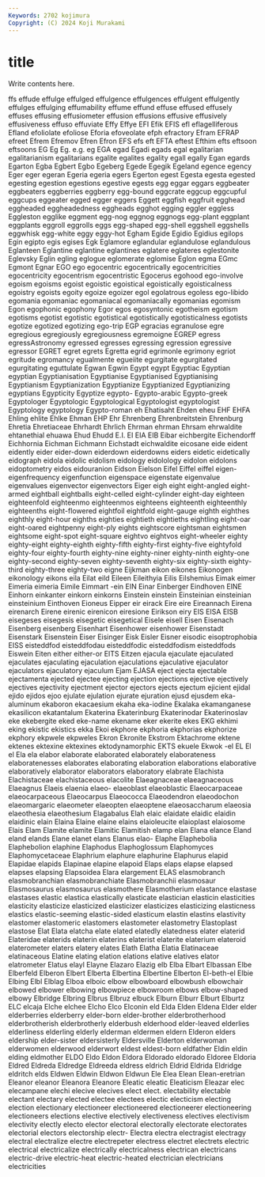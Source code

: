 ```yaml
---
Keywords: 2702 kojimura
Copyright: (C) 2024 Koji Murakami
---
```


# title

Write contents here.



ffs effude effulge
effulged effulgence effulgences effulgent effulgently effulges effulging effumability effume effund
effuse effused effusely effuses effusing effusiometer effusion effusions effusive effusively
effusiveness effuso effuviate Effy Effye EFI Efik EFIS efl eflagelliferous
Efland efoliolate efoliose Eforia efoveolate efph efractory Efram EFRAP efreet
Efrem Efremov Efren Efron EFS efs eft EFTA eftest Efthim
efts eftsoon eftsoons EG Eg Eg. e.g. eg EGA egad
Egadi egads egal egalitarian egalitarianism egalitarians egalite egalites egality egall
egally Egan egards Egarton Egba Egbert Egbo Egeberg Egede Egegik
Egeland egence egency Eger eger egeran Egeria egeria egers Egerton
egest Egesta egesta egested egesting egestion egestions egestive egests egg
eggar eggars eggbeater eggbeaters eggberries eggberry egg-bound eggcrate eggcup eggcupful
eggcups eggeater egged egger eggers Eggett eggfish eggfruit egghead eggheaded
eggheadedness eggheads egghot egging eggler eggless Eggleston egglike eggment egg-nog
eggnog eggnogs egg-plant eggplant eggplants eggroll eggrolls eggs egg-shaped egg-shell
eggshell eggshells eggwhisk egg-white eggy eggy-hot Egham Egide Egidio Egidius
egilops Egin egipto egis egises Egk Eglamore eglandular eglandulose eglandulous
Eglanteen Eglantine eglantine eglantines eglatere eglateres eglestonite Eglevsky Eglin egling
eglogue eglomerate eglomise Eglon egma EGmc Egmont Egnar EGO ego
egocentric egocentrically egocentricities egocentricity egocentrism egocentristic Egocerus egohood ego-involve egoism
egoisms egoist egoistic egoistical egoistically egoisticalness egoistry egoists egoity egoize
egoizer egol egolatrous egoless ego-libido egomania egomaniac egomaniacal egomaniacally egomanias
egomism Egon egophonic egophony Egor egos egosyntonic egotheism egotism egotisms
egotist egotistic egotistical egotistically egotisticalness egotists egotize egotized egotizing ego-trip
EGP egracias egranulose egre egregious egregiously egregiousness egremoigne EGREP egress
egressAstronomy egressed egresses egressing egression egressive egressor EGRET egret egrets
Egretta egrid egrimonle egrimony egriot egritude egromancy egualmente egueiite egurgitate
egurgitated egurgitating eguttulate Egwan Egwin Egypt egypt Egyptiac Egyptian egyptian
Egyptianisation Egyptianise Egyptianised Egyptianising Egyptianism Egyptianization Egyptianize Egyptianized Egyptianizing egyptians
Egypticity Egyptize egypto- Egypto-arabic Egypto-greek Egyptologer Egyptologic Egyptological Egyptologist egyptologist
Egyptology egyptology Egypto-roman eh Ehatisaht Ehden eheu EHF EHFA Ehling
ehlite Ehlke Ehman EHP Ehr Ehrenberg Ehrenbreitstein Ehrenburg Ehretia Ehretiaceae
Ehrhardt Ehrlich Ehrman ehrman Ehrsam ehrwaldite ehtanethial ehuawa Ehud Ehudd
E.I. EI EIA EIB Eibar eichbergite Eichendorff Eichhornia Eichman Eichmann
Eichstadt eichwaldite eicosane eide eident eidently eider eider-down eiderdown eiderdowns
eiders eidetic eidetically eidograph eidola eidolic eidolism eidology eidolology eidolon
eidolons eidoptometry eidos eidouranion Eidson Eielson Eifel Eiffel eiffel eigen-
eigenfrequency eigenfunction eigenspace eigenstate eigenvalue eigenvalues eigenvector eigenvectors Eiger eigh
eight eight-angled eight-armed eightball eightballs eight-celled eight-cylinder eight-day eighteen eighteenfold
eighteenmo eighteenmos eighteens eighteenth eighteenthly eighteenths eight-flowered eightfoil eightfold eight-gauge
eighth eighthes eighthly eight-hour eighths eighties eightieth eightieths eightling eight-oar
eight-oared eightpenny eight-ply eights eightscore eightsman eightsmen eightsome eight-spot eight-square
eightvo eightvos eight-wheeler eighty eighty-eight eighty-eighth eighty-fifth eighty-first eighty-five eightyfold
eighty-four eighty-fourth eighty-nine eighty-niner eighty-ninth eighty-one eighty-second eighty-seven eighty-seventh eighty-six
eighty-sixth eighty-third eighty-three eighty-two eigne Eijkman eikon eikones Eikonogen eikonology
eikons eila Eilat eild Eileen Eileithyia Eilis Eilshemius Eimak eimer
Eimeria eimeria Eimile Eimmart -ein EIN Einar Einberger Eindhoven EINE
Einhorn einkanter einkorn einkorns Einstein einstein Einsteinian einsteinian einsteinium Einthoven
Eioneus Eipper eir eirack Eire eire Eireannach Eirena eirenarch Eirene
eirenic eirenicon eiresione Eirikson eiry EIS EISA EISB eisegeses eisegesis
eisegetic eisegetical Eisele eisell Eisen Eisenach Eisenberg eisenberg Eisenhart Eisenhower
eisenhower Eisenstadt Eisenstark Eisenstein Eiser Eisinger Eisk Eisler Eisner eisodic
eisoptrophobia EISS eisteddfod eisteddfodau eisteddfodic eisteddfodism eisteddfods Eiswein Eiten either
either-or EITS Eitzen ejacula ejaculate ejaculated ejaculates ejaculating ejaculation ejaculations
ejaculative ejaculator ejaculators ejaculatory ejaculum Ejam EJASA eject ejecta ejectable
ejectamenta ejected ejectee ejecting ejection ejections ejective ejectively ejectives ejectivity
ejectment ejector ejectors ejects ejectum ejicient ejidal ejido ejidos ejoo
ejulate ejulation ejurate ejuration ejusd ejusdem eka-aluminum ekaboron ekacaesium ekaha
eka-iodine Ekalaka ekamanganese ekasilicon ekatantalum Ekaterina Ekaterinburg Ekaterinodar Ekaterinoslav eke
ekebergite eked eke-name ekename eker ekerite ekes EKG ekhimi eking
ekistic ekistics ekka Ekoi ekphore ekphoria ekphorias ekphorize ekphory ekpwele
ekpweles Ekron Ekronite Ekstrom Ektachrome ektene ektenes ektexine ektexines ektodynamorphic
EKTS ekuele Ekwok -el EL El el Ela ela elabor
elaborate elaborated elaborately elaborateness elaboratenesses elaborates elaborating elaboration elaborations elaborative
elaboratively elaborator elaborators elaboratory elabrate Elachista Elachistaceae elachistaceous elacolite Elaeagnaceae
elaeagnaceous Elaeagnus Elaeis elaenia elaeo- elaeoblast elaeoblastic Elaeocarpaceae elaeocarpaceous Elaeocarpus
Elaeococca Elaeodendron elaeodochon elaeomargaric elaeometer elaeopten elaeoptene elaeosaccharum elaeosia elaeothesia
elaeothesium Elagabalus Elah elaic elaidate elaidic elaidin elaidinic elain Elaina
Elaine elaine elains elaioleucite elaioplast elaiosome Elais Elam Elamite elamite
Elamitic Elamitish elamp elan Elana elance Eland eland elands Elane
elanet elans Elanus elao- Elaphe Elaphebolia Elaphebolion elaphine Elaphodus Elaphoglossum
Elaphomyces Elaphomycetaceae Elaphrium elaphure elaphurine Elaphurus elapid Elapidae elapids Elapinae
elapine elapoid Elaps elaps elapse elapsed elapses elapsing Elapsoidea Elara
elargement ELAS elasmobranch elasmobranchian elasmobranchiate Elasmobranchii elasmosaur Elasmosaurus elasmosaurus elasmothere
Elasmotherium elastance elastase elastases elastic elastica elastically elasticate elastician elasticin
elasticities elasticity elasticize elasticized elasticizer elasticizes elasticizing elasticness elastics elastic-seeming
elastic-sided elasticum elastin elastins elastivity elastomer elastomeric elastomers elastometer elastometry
Elastoplast elastose Elat Elata elatcha elate elated elatedly elatedness elater
elaterid Elateridae elaterids elaterin elaterins elaterist elaterite elaterium elateroid elaterometer
elaters elatery elates Elath Elatha Elatia Elatinaceae elatinaceous Elatine elating
elation elations elative elatives elator elatrometer Elatus elayl Elayne Elazaro
Elazig elb Elba Elbart Elbassan Elbe Elberfeld Elberon Elbert Elberta
Elbertina Elbertine Elberton El-beth-el Elbie Elbing Elbl Elblag Elboa elboic
elbow elbowboard elbowbush elbowchair elbowed elbower elbowing elbowpiece elbowroom elbows
elbow-shaped elbowy Elbridge Elbring Elbrus Elbruz elbuck Elburn Elburr Elburt
Elburtz ELC elcaja Elche elchee Elcho Elco Elconin eld Elda
Elden Eldena Elder elder elderberries elderberry elder-born elder-brother elderbrotherhood elderbrotherish
elderbrotherly elderbush elderhood elder-leaved elderlies elderliness elderling elderly elderman eldermen
eldern Elderon elders eldership elder-sister eldersisterly Eldersville Elderton elderwoman elderwomen
elderwood elderwort eldest eldest-born eldfather Eldin eldin elding eldmother ELDO
Eldo Eldon Eldora Eldorado eldorado Eldoree Eldoria Eldred Eldreda Eldredge
Eldreeda eldress eldrich Eldrid Eldrida Eldridge eldritch elds Eldwen Eldwin
Eldwon Eldwun Ele Elea Elean Elean-eretrian Eleanor eleanor Eleanora Eleanore
Eleatic eleatic Eleaticism Eleazar elec elecampane elechi elecive elecives elect
elect. electability electable electant electary elected electee electees electic electicism
electing election electionary electioneer electioneered electioneerer electioneering electioneers elections elective
electively electiveness electives electivism electivity electly electo elector electoral electorally
electorate electorates electorial electors electorship electr- Electra electra electragist electragy
electral electralize electre electrepeter electress electret electrets electric electrical electricalize
electrically electricalness electrican electricans electric-drive electric-heat electric-heated electrician electricians electricities
